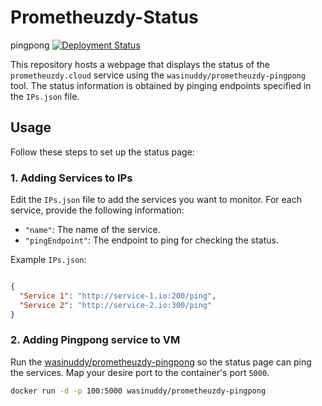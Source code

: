 # Prometheuzdy-Status

pingpong
[![Deployment Status](https://github.com/CarelessDev/Prometheuzdy-Status/actions/workflows/deploy.yml/badge.svg)](https://github.com/CarelessDev/Prometheuzdy-Status/actions/workflows/deploy.yml)


This repository hosts a webpage that displays the status of the `prometheuzdy.cloud` service using the `wasinuddy/prometheuzdy-pingpong` tool. The status information is obtained by pinging endpoints specified in the `IPs.json` file.

## Usage

Follow these steps to set up the status page:

### 1. Adding Services to IPs

Edit the `IPs.json` file to add the services you want to monitor. For each service, provide the following information:

- `"name"`: The name of the service.
- `"pingEndpoint"`: The endpoint to ping for checking the status.

Example `IPs.json`:

```json

{
  "Service 1": "http://service-1.io:200/ping",
  "Service 2": "http://service-2.io:300/ping"
}

```

### 2. Adding Pingpong service to VM

Run the [wasinuddy/prometheuzdy-pingpong]("https://hub.docker.com/repository/docker/wasinuddy/prometheuzdy-pingpong") so the status page can ping the services. Map your desire port to the container's port `5000`.

```bash
docker run -d -p 100:5000 wasinuddy/prometheuzdy-pingpong
```

